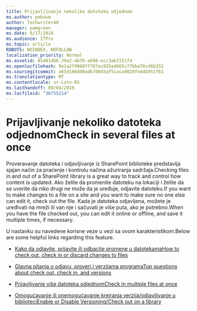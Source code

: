 ```yaml
---
title: Prijavljivanje nekoliko datoteka odjednom
ms.author: pebaum
author: Techwriter40
manager: pamgreen
ms.date: 9/17/2018
ms.audience: ITPro
ms.topic: article
ROBOTS: NOINDEX, NOFOLLOW
localization_priority: Normal
ms.assetid: 854014b6-39a2-4b76-a696-ecc3ab7251fd
ms.openlocfilehash: 9e1a2f9068ff787ac835ad665c77bba70cd6b352
ms.sourcegitcommit: a65d196d00adb70045af5caca9828fe44b951f61
ms.translationtype: MT
ms.contentlocale: sr-Latn-RS
ms.lasthandoff: 09/04/2019
ms.locfileid: "36755214"
---
```

# <a name="check-in-several-files-at-once"></a><span data-ttu-id="e319a-102">Prijavljivanje nekoliko datoteka odjednom</span><span class="sxs-lookup"><span data-stu-id="e319a-102">Check in several files at once</span></span>

<span data-ttu-id="e319a-103">Proveravanje datoteka i odjavljivanje iz SharePoint biblioteke predstavlja sjajan način za praćenje i kontrolu načina ažuriranja sadržaja.</span><span class="sxs-lookup"><span data-stu-id="e319a-103">Checking files in and out of a SharePoint library is a great way to track and control how content is updated.</span></span> <span data-ttu-id="e319a-104">Ako želite da promenite datoteku na lokaciji i želite da se uverite da niko drugi ne može da je uređuje, odjavite datoteku.</span><span class="sxs-lookup"><span data-stu-id="e319a-104">If you want to make changes to a file on a site and you want to make sure no one else can edit it, check out the file.</span></span> <span data-ttu-id="e319a-105">Kada je datoteka odjavljena, možete je uređivati na mreži ili van nje i sačuvati je više puta, ako je potrebno.</span><span class="sxs-lookup"><span data-stu-id="e319a-105">When you have the file checked out, you can edit it online or offline, and save it multiple times, if necessary.</span></span>

<span data-ttu-id="e319a-106">U nastavku su navedene korisne veze u vezi sa ovom karakteristikom.</span><span class="sxs-lookup"><span data-stu-id="e319a-106">Below are some helpful links regarding this feature.</span></span>

- [<span data-ttu-id="e319a-107">Kako da odjavite, prijavite ili odbacite promene u datotekama</span><span class="sxs-lookup"><span data-stu-id="e319a-107">How to check out, check in or discard changes to files</span></span>](https://support.office.com/article/check-out-check-in-or-discard-changes-to-files-in-a-library-7e2c12a9-a874-4393-9511-1378a700f6de)

- [<span data-ttu-id="e319a-108">Glavna pitanja o odjavu, proveri i verzijama programa</span><span class="sxs-lookup"><span data-stu-id="e319a-108">Top questions about check out, check in, and versions</span></span>](https://support.office.com/article/Top-questions-about-check-out-check-in-and-versions-7E941339-E972-4C7A-A79A-80A1FCF84076)

- [<span data-ttu-id="e319a-109">Prijavljivanje više datoteka odjednom</span><span class="sxs-lookup"><span data-stu-id="e319a-109">Check in multiple files at once</span></span>](https://support.office.com/article/check-out-check-in-or-discard-changes-to-files-in-a-library-7e2c12a9-a874-4393-9511-1378a700f6de)

- [<span data-ttu-id="e319a-110">Omogućavanje ili onemogućavanje kreiranja verzija/odjavljivanje u biblioteci</span><span class="sxs-lookup"><span data-stu-id="e319a-110">Enable or Disable Versioning/Check out on a library</span></span>](https://support.office.com/article/enable-and-configure-versioning-for-a-list-or-library-1555d642-23ee-446a-990a-bcab618c7a37)

  
